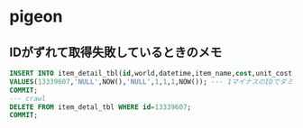 # pigeon


## IDがずれて取得失敗しているときのメモ
```sql
INSERT INTO item_detail_tbl(id,world,datetime,item_name,cost,unit_cost,count,update_time)
VALUES(13339607,'NULL',NOW(),'NULL',1,1,1,NOW()); --- 1マイナスのIDでダミー登録
COMMIT;
--- crawl
DELETE FROM item_detal_tbl WHERE id=13339607;
COMMIT;
```